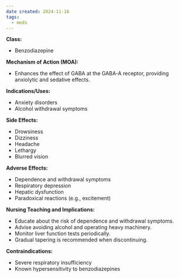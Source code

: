 ```yaml
---
date created: 2024-11-16
tags:
  - meds
---
```

**Class:**
- Benzodiazepine

**Mechanism of Action (MOA):**
- Enhances the effect of GABA at the GABA-A receptor, providing anxiolytic and sedative effects.

**Indications/Uses:**
- Anxiety disorders
- Alcohol withdrawal symptoms

**Side Effects:**
- Drowsiness
- Dizziness
- Headache
- Lethargy
- Blurred vision

**Adverse Effects:**
- Dependence and withdrawal symptoms
- Respiratory depression
- Hepatic dysfunction
- Paradoxical reactions (e.g., excitement)

**Nursing Teaching and Implications:**
- Educate about the risk of dependence and withdrawal symptoms.
- Advise avoiding alcohol and operating heavy machinery.
- Monitor liver function tests periodically.
- Gradual tapering is recommended when discontinuing.

**Contraindications:**
- Severe respiratory insufficiency
- Known hypersensitivity to benzodiazepines
